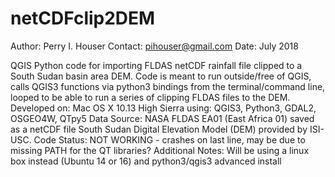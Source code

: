 # netCDFclip2DEM
Author: Perry I. Houser
Contact: pihouser@gmail.com
Date: July 2018

QGIS Python code for importing FLDAS netCDF rainfall file clipped to a South Sudan basin area DEM.
Code is meant to run outside/free of QGIS, calls QGIS3 functions via python3 bindings from the terminal/command line, looped to be able to run a series of clipping FLDAS files to the DEM.
Developed on: Mac OS X 10.13 High Sierra using: QGIS3, Python3, GDAL2, OSGEO4W, QTpy5
Data Source: NASA FLDAS EA01 (East Africa 01) saved as a netCDF file
             South Sudan Digital Elevation Model (DEM) provided by ISI-USC. 
Code Status: NOT WORKING -  crashes on last line, may be due to missing PATH for the QT libraries?
Additional Notes: Will be using a linux box instead (Ubuntu 14 or 16) and python3/qgis3 advanced install
